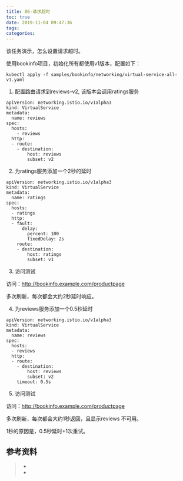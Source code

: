 ```yaml
---
title: 06-请求超时
toc: true
date: 2019-11-04 09:47:36
tags:
categories:
---
```








该任务演示，怎么设置请求超时。



使用bookinfo项目，初始化所有都使用v1版本，配置如下：

```
kubectl apply -f samples/bookinfo/networking/virtual-service-all-v1.yaml
```



1. 配置路由请求到reviews-v2, 该版本会调用ratings服务

```
apiVersion: networking.istio.io/v1alpha3
kind: VirtualService
metadata:
  name: reviews
spec:
  hosts:
    - reviews
  http:
  - route:
    - destination:
        host: reviews
        subset: v2
```

2. 为ratings服务添加一个2秒的延时

```
apiVersion: networking.istio.io/v1alpha3
kind: VirtualService
metadata:
  name: ratings
spec:
  hosts:
  - ratings
  http:
  - fault:
      delay:
        percent: 100
        fixedDelay: 2s
    route:
    - destination:
        host: ratings
        subset: v1
```

3. 访问测试

访问：<http://bookinfo.example.com/productpage>

多次刷新，每次都会大约2秒延时响应。

4. 为reviews服务添加一个0.5秒延时

```
apiVersion: networking.istio.io/v1alpha3
kind: VirtualService
metadata:
  name: reviews
spec:
  hosts:
  - reviews
  http:
  - route:
    - destination:
        host: reviews
        subset: v2
    timeout: 0.5s
```

5. 访问测试

访问：<http://bookinfo.example.com/productpage>

多次刷新，每次都会大约1秒返回，且显示reviews 不可用。

1秒的原因是，0.5秒延时+1次重试。

## 参考资料
> - []()
> - []()
